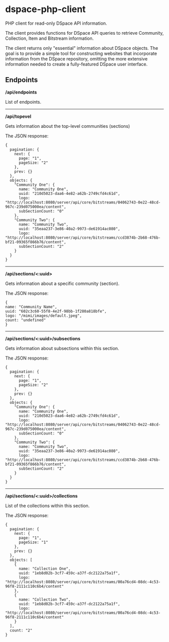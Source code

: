 # dspace-php-client
PHP client for read-only DSpace API information.

The client provides functions for DSpace API queries to retrieve Community, Collection, Item and Bitstream information.

The client returns only "essential" information about DSpace objects. The goal is to provide a simple tool for 
constructing websites that incorporate information from the DSpace repository, omitting the more extensive 
information needed to create a fully-featured DSpace user interface. 

## Endpoints

__/api/endpoints__

List of endpoints.

___

__/api/topevel__

Gets information about the top-level communities (sections)

The JSON response:

```agsl
{
  pagination: {
    next: {
      page: "1",
      pageSize: "2"
    },
    prev: {}
  },
  objects: {
    "Community One": {
      name: "Community One",
      uuid: "210d5023-daa6-4e82-a62b-2749cfd4c61d",
      logo: "http://localhost:8080/server/api/core/bitstreams/04062743-0e22-48cd-967c-239d075000ea/content",
      subSectionCount: "0"
    },
    "Community Two": {
      name: "Community Two",
      uuid: "35eaa237-3e86-40a2-9973-de61914ac080",
      logo: "http://localhost:8080/server/api/core/bitstreams/ccd3874b-2b68-476b-bf21-09365f866b76/content",
      subSectionCount: "2"
    } 
  }
}
```
___

__/api/sections/<:uuid>__

Gets information about a specific community (section).

The JSON response:

```
{
name: "Community Name",
uuid: "602c3c60-55f8-4e2f-98bb-1f280a818bfe",
logo: "/mimi/images/default.jpeg",
count: "undefined"
}
```
___

__/api/sections/<:uuid>/subsections__

Gets information about subsections within this section.

The JSON response:

```
{
  pagination: {
    next: {
      page: "1",
      pageSize: "2"
    },
    prev: {}
  },
  objects: {
    "Community One": {
      name: "Community One",
      uuid: "210d5023-daa6-4e82-a62b-2749cfd4c61d",
      logo: "http://localhost:8080/server/api/core/bitstreams/04062743-0e22-48cd-967c-239d075000ea/content",
      subSectionCount: "0"
    },
    "Community Two": {
      name: "Community Two",
      uuid: "35eaa237-3e86-40a2-9973-de61914ac080",
      logo: "http://localhost:8080/server/api/core/bitstreams/ccd3874b-2b68-476b-bf21-09365f866b76/content",
      subSectionCount: "2"
    } 
  }
}
```
___

__/api/sections/<:uuid>/collections__

List of the collections within this section.

The JSON response:

```
{
  pagination: {
    next: {
      page: "1",
      pageSize: "1"
    },
    prev: {}
  },
  objects: [
    {
      name: "Collection One",
      uuid: "1eb8d02b-3cf7-459c-a37f-dc2122a75a1f",
      logo: "http://localhost:8080/server/api/core/bitstreams/00a76cd4-08dc-4c53-96f8-2111c110c6b4/content"
    },
    {
      name: "Collection Two",
      uuid: "1eb8d02b-3cf7-459c-a37f-dc2122a75a1f",
      logo: "http://localhost:8080/server/api/core/bitstreams/00a76cd4-08dc-4c53-96f8-2111c110c6b4/content"
    }
  ],
  count: "2"
}
```